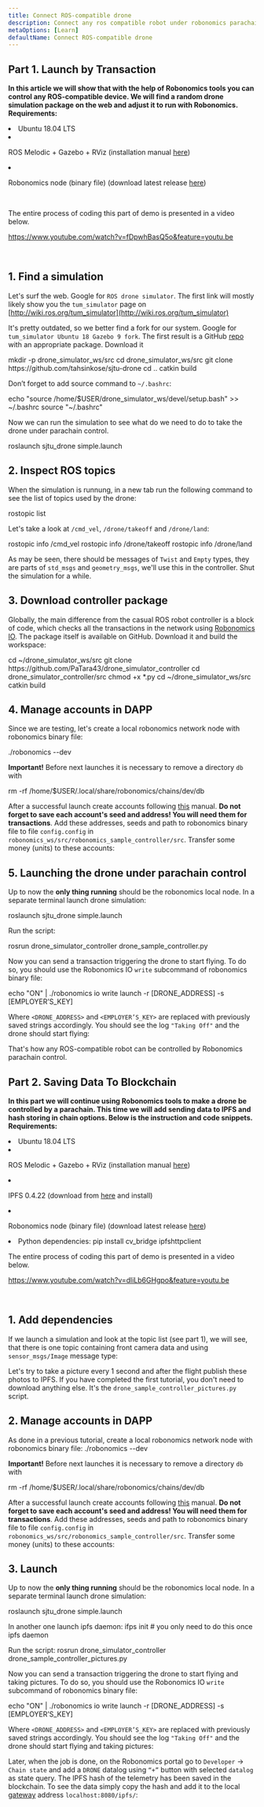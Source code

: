 ```yaml
---
title: Connect ROS-compatible drone
description: Connect any ros compatible robot under robonomics parachain control.
metaOptions: [Learn]
defaultName: Connect ROS-compatible drone
---
```



## Part 1. Launch by Transaction

**In this article we will show that with the help of Robonomics tools you can control any ROS-compatible device. We will find a random drone simulation package on the web and adjust it to run with Robonomics.**
**Requirements:**

<List>

<li>Ubuntu 18.04 LTS</li>

<li class="flex">

ROS Melodic + Gazebo + RViz (installation manual [here](http://wiki.ros.org/melodic/Installation))

</li>

<li class="flex">

Robonomics node (binary file) (download latest release [here](https://github.com/airalab/robonomics/releases))

</li>

</List>

<br/>

The entire process of coding this part of demo is presented in a video below.

https://www.youtube.com/watch?v=fDpwhBasQ5o&feature=youtu.be

<br/>

## 1. Find a simulation
Let's surf the web. Google for `ROS drone simulator`. The first link will mostly likely show you the `tum_simulator` page on [http://wiki.ros.org/tum_simulator](http://wiki.ros.org/tum_simulator)


<LessonImages imageClasses="mb" src="connect-any-ros-compatible-drone/tum_simulator.jpg" alt="tum_simulator"/>

It's pretty outdated, so we better find a fork for our system. Google for `tum_simulator Ubuntu 18 Gazebo 9 fork`. The first result is a GitHub [repo](https://github.com/tahsinkose/sjtu-drone) with an appropriate package. Download it

<LessonCodeWrapper language="bash">
mkdir -p drone_simulator_ws/src
cd drone_simulator_ws/src
git clone https://github.com/tahsinkose/sjtu-drone
cd ..
catkin build
</LessonCodeWrapper>

Don’t forget to add source command to `~/.bashrc`:

<LessonCodeWrapper language="bash" codeClass="big-code">
echo "source /home/$USER/drone_simulator_ws/devel/setup.bash" >> ~/.bashrc
source "~/.bashrc"
</LessonCodeWrapper>

Now we can run the simulation to see what do we need to do to take the drone under parachain control.

<LessonCodeWrapper language="bash">
roslaunch sjtu_drone simple.launch
</LessonCodeWrapper>

## 2. Inspect ROS topics
When the simulation is runnung, in a new tab run the following command to see the list of topics used by the drone:

<LessonCodeWrapper language="bash">
rostopic list
</LessonCodeWrapper>

Let's take a look at `/cmd_vel`, `/drone/takeoff` and `/drone/land`:

<LessonCodeWrapper language="bash">
rostopic info /cmd_vel
rostopic info /drone/takeoff
rostopic info /drone/land
</LessonCodeWrapper>

<LessonImages imageClasses="mb" src="connect-any-ros-compatible-drone/topics_info.jpg" alt="topics_info"/>

As may be seen, there should be messages of `Twist` and `Empty` types, they are parts of `std_msgs` and `geometry_msgs`, we'll use this in the controller. Shut the simulation for a while.

## 3. Download controller package
Globally, the main difference from the casual ROS robot controller is a block of code, which checks all the transactions in the network using [Robonomics IO](https://wiki.robonomics.network/docs/rinterface/). The package itself is available on GitHub. Download it and build the workspace:

<LessonCodeWrapper language="bash">
cd ~/drone_simulator_ws/src
git clone https://github.com/PaTara43/drone_simulator_controller
cd drone_simulator_controller/src
chmod +x *.py
cd ~/drone_simulator_ws/src
catkin build
</LessonCodeWrapper>

## 4. Manage accounts in DAPP
Since we are testing, let's create a local robonomics network node with robonomics binary file:

<LessonCodeWrapper language="bash">
./robonomics --dev
</LessonCodeWrapper>

**Important!** Before next launches it is necessary to remove a directory `db` with

<LessonCodeWrapper language="bash" codeClass="big-code">
rm -rf /home/$USER/.local/share/robonomics/chains/dev/db
</LessonCodeWrapper>

After a successful launch create accounts following [this](https://wiki.robonomics.network/docs/create-account-in-dapp/) manual. **Do not forget to save each account's seed and address! You will need them for transactions**. Add these addresses, seeds and path to robonomics binary file to file `config.config` in `robonomics_ws/src/robonomics_sample_controller/src`. Transfer some money (units) to these accounts:

<LessonImages imageClasses="mb" src="connect-any-ros-compatible-drone/balances.jpg" alt="balances"/>

## 5. Launching the drone under parachain control

Up to now the **only thing running** should be the robonomics local node. In a separate terminal launch drone simulation:

<LessonCodeWrapper language="bash">
roslaunch sjtu_drone simple.launch
</LessonCodeWrapper>

Run the script:

<LessonCodeWrapper language="bash" codeClass="big-code">
rosrun drone_simulator_controller drone_sample_controller.py
</LessonCodeWrapper>

<LessonImages imageClasses="mb" src="connect-any-ros-compatible-drone/launched_drone.jpg" alt="launched_drone"/>

Now you can send a transaction triggering the drone to start flying. To do so, you should use the Robonomics IO `write` subcommand of robonomics binary file:

<LessonCodeWrapper language="bash" codeClass="big-code">
echo "ON" | ./robonomics io write launch -r [DRONE_ADDRESS] -s [EMPLOYER’S_KEY]
</LessonCodeWrapper>

Where `<DRONE_ADDRESS>`  and `<EMPLOYER’S_KEY>` are replaced with  previously saved strings accordingly.
You should see the log `"Taking Off"` and the drone should start flying:

<LessonImages imageClasses="mb" src="connect-any-ros-compatible-drone/flying.jpg" alt="flying"/>

That's how any ROS-compatible robot can be controlled by Robonomics parachain control.


##  Part 2. Saving Data To Blockchain

**In this part we will continue using Robonomics tools to make a drone be controlled by a parachain. This time we will add sending data to IPFS and hash storing in chain options. Below is the instruction and code snippets. Requirements:**

<List>

<li>Ubuntu 18.04 LTS</li>

<li class="flex">

ROS Melodic + Gazebo + RViz (installation manual [here](http://wiki.ros.org/melodic/Installation))
</li>

<li class="flex">

IPFS 0.4.22 (download from [here](https://dist.ipfs.io/go-ipfs/v0.4.22/go-ipfs_v0.4.22_linux-386.tar.gz) and install)
</li>

<li class="flex">

Robonomics node (binary file) (download latest release [here](https://github.com/airalab/robonomics/releases))
</li>

<li>Python dependencies:
<LessonCodeWrapper language="bash">
pip install cv_bridge ipfshttpclient
</LessonCodeWrapper>
</li>

</List>

The entire process of coding this part of demo is presented in a video below.

https://www.youtube.com/watch?v=dliLb6GHgpo&feature=youtu.be

<br/>

## 1. Add dependencies
If we launch a simulation and look at the topic list (see part 1), we will see, that there is one topic containing front camera data and using `sensor_msgs/Image` message type:

<LessonImages imageClasses="mb" src="connect-any-ros-compatible-drone/front_camera.jpg" alt="front_camera"/>

Let's try to take a picture every 1 second and after the flight publish these photos to IPFS. If you have completed the first tutorial, you don't need to download anything else. It's the `drone_sample_controller_pictures.py` script.

## 2. Manage accounts in DAPP
As done in a previous tutorial, create a local robonomics network node with robonomics binary file:
<LessonCodeWrapper language="bash">
./robonomics --dev
</LessonCodeWrapper>

**Important!** Before next launches it is necessary to remove a directory `db` with

<LessonCodeWrapper language="bash" codeClass="big-code">
rm -rf /home/$USER/.local/share/robonomics/chains/dev/db
</LessonCodeWrapper>

After a successful launch create accounts following [this](https://wiki.robonomics.network/docs/create-account-in-dapp/) manual. **Do not forget to save each account's seed and address! You will need them for transactions**. Add these addresses, seeds and path to robonomics binary file to file `config.config` in `robonomics_ws/src/robonomics_sample_controller/src`. Transfer some money (units) to these accounts:

<LessonImages imageClasses="mb" src="connect-any-ros-compatible-drone/balances.jpg" alt="balances"/>

## 3. Launch
Up to now the **only thing running** should be the robonomics local node. In a separate terminal launch drone simulation:

<LessonCodeWrapper language="bash">
roslaunch sjtu_drone simple.launch
</LessonCodeWrapper>

In another one launch ipfs daemon:
<LessonCodeWrapper language="bash">
ifps init # you only need to do this once
ipfs daemon
</LessonCodeWrapper>

Run the script:
<LessonCodeWrapper language="bash" codeClass="big-code">
rosrun drone_simulator_controller drone_sample_controller_pictures.py
</LessonCodeWrapper>

Now you can send a transaction triggering the drone to start flying and taking pictures. To do so, you should use the Robonomics IO `write` subcommand of robonomics binary file:

<LessonCodeWrapper language="bash" codeClass="big-code">
echo "ON" | ./robonomics io write launch -r [DRONE_ADDRESS] -s [EMPLOYER’S_KEY]
</LessonCodeWrapper>

Where `<DRONE_ADDRESS>`  and `<EMPLOYER’S_KEY>` are replaced with  previously saved strings accordingly.
You should see the log `"Taking Off"` and the drone should start flying and taking pictures:

<LessonImages imageClasses="mb" src="connect-any-ros-compatible-drone/flying_picturing.jpg" alt="flying_picturing"/>

Later, when the job is done, on the Robonomics portal go to `Developer` -> `Chain state` and add a `DRONE` datalog using `“+”` button with selected `datalog` as state query. The IPFS hash of the telemetry has been saved in the blockchain. To see the data simply copy the hash and add it to the local [gateway](https://gateway.ipfs.io/ipfs/QmeYYwD4y4DgVVdAzhT7wW5vrvmbKPQj8wcV2pAzjbj886/docs/getting-started/) address `localhost:8080/ipfs/`:


<LessonImages imageClasses="mb" src="connect-any-ros-compatible-drone/datalog.jpg" alt="Voila"/>